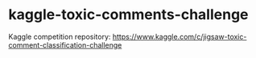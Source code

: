 # kaggle-toxic-comments-challenge
Kaggle competition repository: https://www.kaggle.com/c/jigsaw-toxic-comment-classification-challenge
